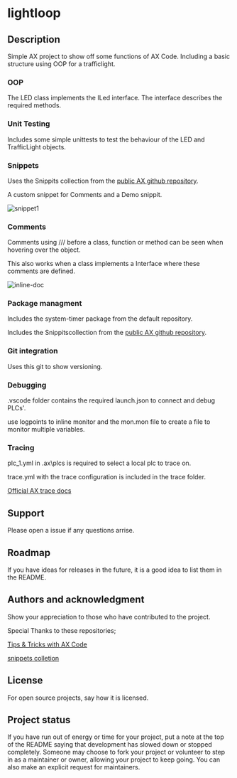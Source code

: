 # lightloop

## Description

Simple AX project to show off some functions of AX Code. Including a basic structure using OOP for a trafficlight.

### OOP

The LED class implements the ILed interface. The interface describes the required methods.

### Unit Testing

Includes some simple unittests to test the behaviour of the LED and TrafficLight objects.

### Snippets

Uses the Snippits collection from the [public AX github repository](https://github.com/simatic-ax/snippetscollectionhttps:/).

A custom snippet for Comments and a Demo snippit.

![snippet1](https://github.com/simatic-ax/tipps_and_tricks/raw/main/img/simple_snippet.gif)

### Comments

Comments using /// before a class, function or method can be seen when hovering over the object.

This also works when a class implements a Interface where these comments are defined.

![inline-doc](https://github.com/simatic-ax/tipps_and_tricks/raw/main/img/inline-docu.gif)

### Package managment

Includes the system-timer package from the default repository.

Includes the Snippitscollection from the [public AX github repository](https://github.com/simatic-ax/snippetscollection).

### Git integration

Uses this git to show versioning.

### Debugging

.vscode folder contains the required launch.json to connect and debug PLCs'.

use logpoints to inline monitor and the mon.mon file to create a file to monitor multiple variables.

### Tracing

plc_1.yml in .ax\plcs is required to select a local plc to trace on.

trace.yml with the trace configuration is included in the trace folder.

[Official AX trace docs](https://console.simatic-ax.siemens.io/docs/tracinghttps:/)

## Support

Please open a issue if any questions arrise.

## Roadmap

If you have ideas for releases in the future, it is a good idea to list them in the README.

## Authors and acknowledgment

Show your appreciation to those who have contributed to the project.

Special Thanks to these repositories;

[Tips & Tricks with AX Code](https://github.com/simatic-ax/tipps_and_tricks)

[snippets colletion](https://github.com/simatic-ax/snippetscollection)

## License

For open source projects, say how it is licensed.

## Project status

If you have run out of energy or time for your project, put a note at the top of the README saying that development has slowed down or stopped completely. Someone may choose to fork your project or volunteer to step in as a maintainer or owner, allowing your project to keep going. You can also make an explicit request for maintainers.
